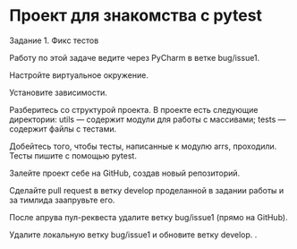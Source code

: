 # Проект для знакомства с pytest

Задание 1. Фикс тестов

Работу по этой задаче ведите через PyCharm в ветке bug/issue1.

Настройте виртуальное окружение.

Установите зависимости.

Разберитесь со структурой проекта. В проекте есть следующие директории:
utils — содержит модули для работы с массивами;
tests — содержит файлы с тестами.

Добейтесь того, чтобы тесты, написанные к модулю arrs, проходили. Тесты пишите с помощью 
pytest.

Залейте проект себе на GitHub, создав новый репозиторий.

Сделайте pull request в ветку develop проделанной в задании работы и за тимлида заапрувьте его.

После апрува пул-реквеста удалите ветку bug/issue1 (прямо на GitHub).

Удалите локальную ветку bug/issue1 и обновите ветку develop.
.
